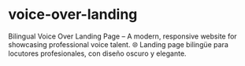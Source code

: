 # voice-over-landing
Bilingual Voice Over Landing Page – A modern, responsive website for showcasing professional voice talent. 🌐 Landing page bilingüe para locutores profesionales, con diseño oscuro y elegante.
